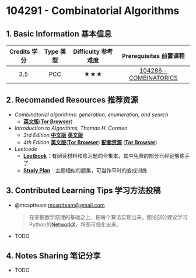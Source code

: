 # 104291 - Combinatorial Algorithms

## 1. Basic Information 基本信息

| Credits 学分 | Type 类型 | Difficulty 参考难度 |                    Prerequisites 前置课程                    |
| :----------: | :-------: | :-----------------: | :----------------------------------------------------------: |
|     3.5      |    PCC    |         ★★★         | [104286 - COMBINATORICS](../../../math/remarks/discrete/combi.md) |

## 2. Recomanded Resources 推荐资源

-   *Combinatorial algorithms: generation, enumeration, and search*
    -   [**英文版**](http://bookszlibb74ugqojhzhg2a63w5i2atv5bqarulgczawnbmsb6s6qead.onion/book/10334380/7795de/combinatorial-algorithms-generation-enumeration-and-search.html)([**Tor Browser**](https://www.torproject.org/zh-CN/download/))
-   *Introduction to Algorithms, Thomas H. Cormen* 
    -   *3rd Edition* [**中文版**](https://z-library.sk/book/119017157/5b41f2/算法导论原书第3版.html) [**英文版**](https://z-library.sk/book/5372131/011ff5/introduction-to-algorithms-third-edition-with-a-complete-bookmark.html?dsource=recommend)
    -   *4th Edition* [**英文版**](http://bookszlibb74ugqojhzhg2a63w5i2atv5bqarulgczawnbmsb6s6qead.onion/book/24579828/a10200/introduction-to-algorithms.html)([**Tor Browser**](https://www.torproject.org/zh-CN/download/)) [**配套资源**](http://bookszlibb74ugqojhzhg2a63w5i2atv5bqarulgczawnbmsb6s6qead.onion/book/23586646/08e20e/introduction-to-algorithms-fourth-edition-ed-4th-instructor-res-n-1-of-3-lectures-and-solution.html) ([**Tor Browser**](https://www.torproject.org/zh-CN/download/))
-   *Leetcode*
    -   [**Leetbook**](https://leetcode.cn/leetbook/)：有阅读材料和练习题的合集本，其中免费的部分已经足够练手了
    -   [**Study Plan**](https://leetcode.cn/studyplan/)：主题相似的题集，可当作平时的变成训练

## 3. Contributed Learning Tips 学习方法投稿

-   @mcsptteam <mcsptteam@gmail.com>

    >   在掌握数学原理的基础之上，把每个算法实现出来。图论部分建议学习Python的[NetworkX](https://networkx.org)，将图可视化出来。

-   TODO

## 4. Notes Sharing 笔记分享

-   TODO
